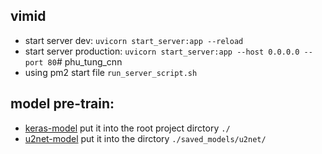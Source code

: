 ## vimid
- start server dev: `uvicorn start_server:app --reload`
- start server production: `uvicorn start_server:app --host 0.0.0.0 --port 80`# phu_tung_cnn
- using pm2 start file `run_server_script.sh`

## model pre-train:
- [keras-model](https://drive.google.com/file/d/1-3vXDldZIzjoCFwZJm0N355i5ZR-fDrI/view) put it into the root project dirctory `./`
- [u2net-model](https://drive.google.com/file/d/1ao1ovG1Qtx4b7EoskHXmi2E9rp5CHLcZ/view) put it into the dirctory `./saved_models/u2net/`
